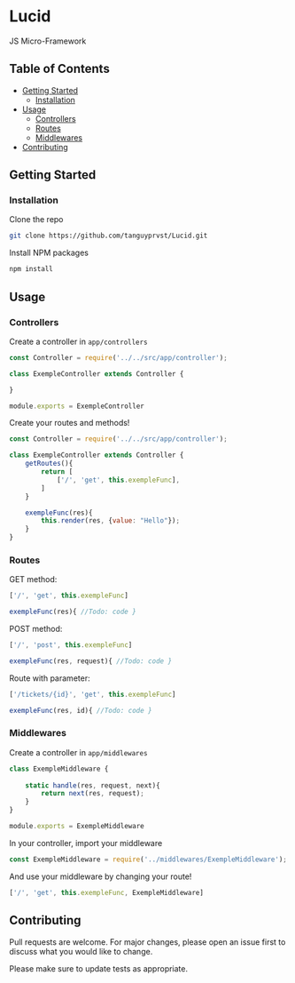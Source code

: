 # Lucid
JS Micro-Framework

## Table of Contents

* [Getting Started](#getting-started)
  * [Installation](#installation)
* [Usage](#usage)
  * [Controllers](#controllers)
  * [Routes](#routes)
  * [Middlewares](#middlewares)
* [Contributing](#contributing)

## Getting Started

### Installation

Clone the repo
```sh
git clone https://github.com/tanguyprvst/Lucid.git
```
Install NPM packages
```sh
npm install
```

## Usage

### Controllers

Create a controller in ``app/controllers``

```js
const Controller = require('../../src/app/controller');

class ExempleController extends Controller {

}

module.exports = ExempleController
```

Create your routes and methods!

```js
const Controller = require('../../src/app/controller');

class ExempleController extends Controller {
    getRoutes(){
        return [
            ['/', 'get', this.exempleFunc],
        ]
    }

    exempleFunc(res){
        this.render(res, {value: "Hello"});
    }
}
```

### Routes

GET method:
```js
['/', 'get', this.exempleFunc]
```
```js
exempleFunc(res){ //Todo: code }
```

POST method:
```js
['/', 'post', this.exempleFunc]
```
```js
exempleFunc(res, request){ //Todo: code }
```

Route with parameter:
```js
['/tickets/{id}', 'get', this.exempleFunc]
```
```js
exempleFunc(res, id){ //Todo: code }
```

### Middlewares

Create a controller in ``app/middlewares``

```js
class ExempleMiddleware {
    
    static handle(res, request, next){
        return next(res, request);
    }
}

module.exports = ExempleMiddleware
```

In your controller, import your middleware

```js
const ExempleMiddleware = require('../middlewares/ExempleMiddleware');
```

And use your middleware by changing your route!

```js
['/', 'get', this.exempleFunc, ExempleMiddleware]
```

## Contributing
Pull requests are welcome. For major changes, please open an issue first to discuss what you would like to change.

Please make sure to update tests as appropriate.
